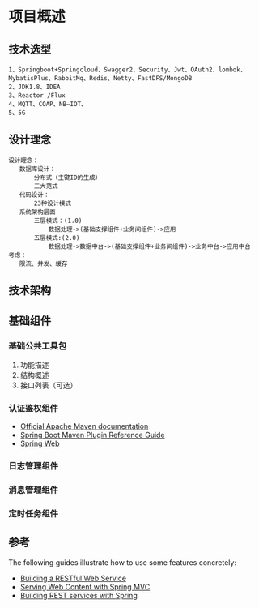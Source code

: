 # 项目概述

## 技术选型
```
1、Springboot+Springcloud、Swagger2、Security、Jwt、OAuth2、lombok、MybatisPlus、RabbitMq、Redis、Netty、FastDFS/MongoDB
2、JDK1.8、IDEA
3、Reactor /Flux
4、MQTT、COAP、NB—IOT、
5、5G
```
## 设计理念
 ```
设计理念：
	数据库设计：
		分布式（主键ID的生成）
		三大范式
	代码设计：
		23种设计模式
	系统架构层面
		三层模式：(1.0)
			数据处理->(基础支撑组件+业务间组件)->应用
		五层模式:(2.0)
			数据处理->数据中台->(基础支撑组件+业务间组件)->业务中台->应用中台
考虑：
	限流、并发、缓存
```
## 技术架构
## 基础组件
### 基础公共工具包
1. 功能描述
2. 结构概述
3. 接口列表（可选）
### 认证鉴权组件

* [Official Apache Maven documentation](https://maven.apache.org/guides/index.html)
* [Spring Boot Maven Plugin Reference Guide](https://docs.spring.io/spring-boot/docs/2.2.4.RELEASE/maven-plugin/)
* [Spring Web](https://docs.spring.io/spring-boot/docs/2.2.4.RELEASE/reference/htmlsingle/#boot-features-developing-web-applications)
### 日志管理组件
### 消息管理组件
### 定时任务组件

## 参考
The following guides illustrate how to use some features concretely:

* [Building a RESTful Web Service](https://spring.io/guides/gs/rest-service/)
* [Serving Web Content with Spring MVC](https://spring.io/guides/gs/serving-web-content/)
* [Building REST services with Spring](https://spring.io/guides/tutorials/bookmarks/)

